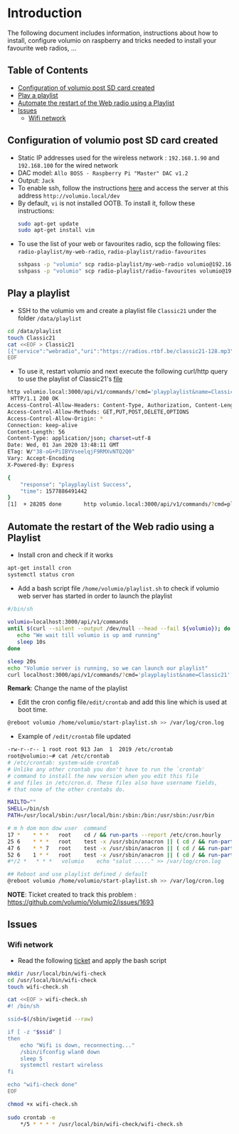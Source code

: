 # Introduction

The following document includes information, instructions about how to install, configure volumio on raspberry and tricks 
needed to install your favourite web radios, ...

## Table of Contents

   * [Configuration of volumio post SD card created](#configuration-of-volumio-post-sd-card-created)
   * [Play a playlist](#play-a-playlist)
   * [Automate the restart of the Web radio using a Playlist](#automate-the-restart-of-the-web-radio-using-a-playlist)
   * [Issues](#issues)
      * [Wifi network](#wifi-network)

## Configuration of volumio post SD card created

- Static IP addresses used for the wireless network : `192.168.1.90` and `192.168.100` for the wired network
- DAC model: `Allo BOSS - Raspberry Pi "Master" DAC v1.2`
- Output: `Jack`
- To enable ssh, follow the instructions [here](https://volumio.github.io/docs/User_Manual/SSH.html) and access the server at this address
  `http://volumio.local/dev`
- By default, `vi` is not installed OOTB. To install it, follow these instructions:
  ```bash
  sudo apt-get update
  sudo apt-get install vim
  ```
- To use the list of your web or favourites radio, scp the following files: `radio-playlist/my-web-radio`, `radio-playlist/radio-favourites`
  ```bash
  sshpass -p "volumio" scp radio-playlist/my-web-radio volumio@192.168.1.100:/data/favourites/
  sshpass -p "volumio" scp radio-playlist/radio-favourites volumio@192.168.1.100:/data/favourites/
  ```
                  
## Play a playlist

- SSH to the volumio vm and create a playlist file `Classic21` under the folder `/data/playlist`
```bash
cd /data/playlist
touch Classic21
cat <<EOF > Classic21
[{"service":"webradio","uri":"https://radios.rtbf.be/classic21-128.mp3","title":"Classic21","albumart":"/albumart"}]
EOF
```
- To use it, restart volumio and next execute the following curl/http query to use the playlist of Classic21's [file](radio-playlist/Classic21) 
```bash
http volumio.local:3000/api/v1/commands/?cmd='playplaylist&name=Classic21'
 HTTP/1.1 200 OK
Access-Control-Allow-Headers: Content-Type, Authorization, Content-Length, X-Requested-With
Access-Control-Allow-Methods: GET,PUT,POST,DELETE,OPTIONS
Access-Control-Allow-Origin: *
Connection: keep-alive
Content-Length: 56
Content-Type: application/json; charset=utf-8
Date: Wed, 01 Jan 2020 13:48:11 GMT
ETag: W/"38-oG+PiIBYVseelqjF9RMXvNTQ2Q0"
Vary: Accept-Encoding
X-Powered-By: Express

{
    "response": "playplaylist Success",
    "time": 1577886491442
}
[1]  + 28205 done       http volumio.local:3000/api/v1/commands/?cmd=playplaylist
```

## Automate the restart of the Web radio using a Playlist

- Install cron and check if it works
```bash
apt-get install cron
systemctl status cron
```

- Add a bash script file `/home/volumio/playlist.sh` to check if volumio web server has started in order to launch the playlist
```bash
#/bin/sh
 
volumio=localhost:3000/api/v1/commands
until $(curl --silent --output /dev/null --head --fail ${volumio}); do
   echo "We wait till volumio is up and running"
   sleep 10s
done

sleep 20s
echo "Volumio server is running, so we can launch our playlist"
curl localhost:3000/api/v1/commands/?cmd='playplaylist&name=Classic21' 
```
**Remark**: Change the name of the playlist

- Edit the cron config file`/edit/crontab` and add this line which is used at boot time.
```bash
@reboot volumio /home/volumio/start-playlist.sh >> /var/log/cron.log
```
- Example of `/edit/crontab` file updated
```bash
-rw-r--r-- 1 root root 913 Jan  1  2019 /etc/crontab
root@volumio:~# cat /etc/crontab
# /etc/crontab: system-wide crontab
# Unlike any other crontab you don't have to run the `crontab'
# command to install the new version when you edit this file
# and files in /etc/cron.d. These files also have username fields,
# that none of the other crontabs do.

MAILTO=""
SHELL=/bin/sh
PATH=/usr/local/sbin:/usr/local/bin:/sbin:/bin:/usr/sbin:/usr/bin

# m h dom mon dow user	command
17 *	* * *	root    cd / && run-parts --report /etc/cron.hourly
25 6	* * *	root	test -x /usr/sbin/anacron || ( cd / && run-parts --report /etc/cron.daily )
47 6	* * 7	root	test -x /usr/sbin/anacron || ( cd / && run-parts --report /etc/cron.weekly )
52 6	1 * *	root	test -x /usr/sbin/anacron || ( cd / && run-parts --report /etc/cron.monthly )
#*/2 *   * * *   volumio    echo "salut ....." >> /var/log/cron.log

## Reboot and use playlist defined / default
@reboot volumio /home/volumio/start-playlist.sh >> /var/log/cron.log
```

**NOTE**: Ticket created to track this problem : https://github.com/volumio/Volumio2/issues/1693

## Issues
 
### Wifi network

- Read the following [ticket](https://github.com/volumio/Volumio2/issues/926) and apply the bash script
```bash
mkdir /usr/local/bin/wifi-check 
cd /usr/local/bin/wifi-check 
touch wifi-check.sh 

cat <<EOF > wifi-check.sh 
#! /bin/sh 

ssid=$(/sbin/iwgetid --raw) 

if [ -z "$ssid" ] 
then 
    echo "Wifi is down, reconnecting..." 
    /sbin/ifconfig wlan0 down 
    sleep 5 
    systemctl restart wireless 
fi 

echo "wifi-check done" 
EOF

chmod +x wifi-check.sh 
 
sudo crontab -e 
    */5 * * * * /usr/local/bin/wifi-check/wifi-check.sh
```